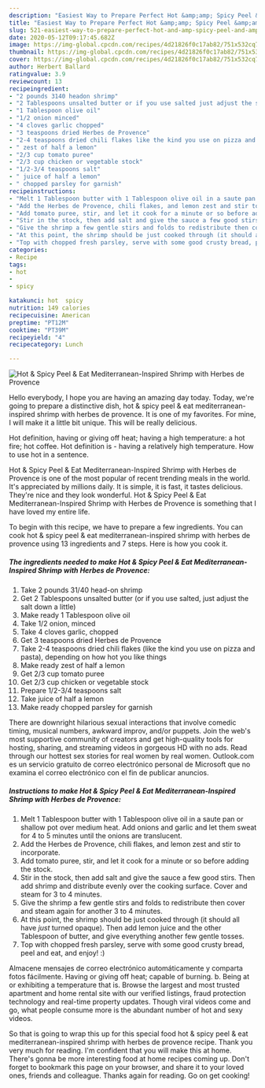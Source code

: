```yaml
---
description: "Easiest Way to Prepare Perfect Hot &amp;amp; Spicy Peel &amp;amp; Eat Mediterranean-Inspired Shrimp with Herbes de Provence"
title: "Easiest Way to Prepare Perfect Hot &amp;amp; Spicy Peel &amp;amp; Eat Mediterranean-Inspired Shrimp with Herbes de Provence"
slug: 521-easiest-way-to-prepare-perfect-hot-and-amp-spicy-peel-and-amp-eat-mediterranean-inspired-shrimp-with-herbes-de-provence
date: 2020-05-12T09:17:45.682Z
image: https://img-global.cpcdn.com/recipes/4d21826f0c17ab82/751x532cq70/hot-spicy-peel-eat-mediterranean-inspired-shrimp-with-herbes-de-provence-recipe-main-photo.jpg
thumbnail: https://img-global.cpcdn.com/recipes/4d21826f0c17ab82/751x532cq70/hot-spicy-peel-eat-mediterranean-inspired-shrimp-with-herbes-de-provence-recipe-main-photo.jpg
cover: https://img-global.cpcdn.com/recipes/4d21826f0c17ab82/751x532cq70/hot-spicy-peel-eat-mediterranean-inspired-shrimp-with-herbes-de-provence-recipe-main-photo.jpg
author: Herbert Ballard
ratingvalue: 3.9
reviewcount: 13
recipeingredient:
- "2 pounds 3140 headon shrimp"
- "2 Tablespoons unsalted butter or if you use salted just adjust the salt down a little"
- "1 Tablespoon olive oil"
- "1/2 onion minced"
- "4 cloves garlic chopped"
- "3 teaspoons dried Herbes de Provence"
- "2-4 teaspoons dried chili flakes like the kind you use on pizza and pasta depending on how hot you like things"
- " zest of half a lemon"
- "2/3 cup tomato puree"
- "2/3 cup chicken or vegetable stock"
- "1/2-3/4 teaspoons salt"
- " juice of half a lemon"
- " chopped parsley for garnish"
recipeinstructions:
- "Melt 1 Tablespoon butter with 1 Tablespoon olive oil in a saute pan or shallow pot over medium heat. Add onions and garlic and let them sweat for 4 to 5 minutes until the onions are translucent."
- "Add the Herbes de Provence, chili flakes, and lemon zest and stir to incorporate."
- "Add tomato puree, stir, and let it cook for a minute or so before adding the stock."
- "Stir in the stock, then add salt and give the sauce a few good stirs. Then add shrimp and distribute evenly over the cooking surface. Cover and steam for 3 to 4 minutes."
- "Give the shrimp a few gentle stirs and folds to redistribute then cover and steam again for another 3 to 4 minutes."
- "At this point, the shrimp should be just cooked through (it should all have *just* turned opaque). Then add lemon juice and the other Tablespoon of butter, and give everything another few gentle tosses."
- "Top with chopped fresh parsley, serve with some good crusty bread, peel and eat, and enjoy! :)"
categories:
- Recipe
tags:
- hot
- 
- spicy

katakunci: hot  spicy 
nutrition: 149 calories
recipecuisine: American
preptime: "PT12M"
cooktime: "PT39M"
recipeyield: "4"
recipecategory: Lunch

---
```



![Hot &amp; Spicy Peel &amp; Eat Mediterranean-Inspired Shrimp with Herbes de Provence](https://img-global.cpcdn.com/recipes/4d21826f0c17ab82/751x532cq70/hot-spicy-peel-eat-mediterranean-inspired-shrimp-with-herbes-de-provence-recipe-main-photo.jpg)

Hello everybody, I hope you are having an amazing day today. Today, we're going to prepare a distinctive dish, hot &amp; spicy peel &amp; eat mediterranean-inspired shrimp with herbes de provence. It is one of my favorites. For mine, I will make it a little bit unique. This will be really delicious.

Hot definition, having or giving off heat; having a high temperature: a hot fire; hot coffee. Hot definition is - having a relatively high temperature. How to use hot in a sentence.

Hot &amp; Spicy Peel &amp; Eat Mediterranean-Inspired Shrimp with Herbes de Provence is one of the most popular of recent trending meals in the world. It's appreciated by millions daily. It is simple, it is fast, it tastes delicious. They're nice and they look wonderful. Hot &amp; Spicy Peel &amp; Eat Mediterranean-Inspired Shrimp with Herbes de Provence is something that I have loved my entire life.


To begin with this recipe, we have to prepare a few ingredients. You can cook hot &amp; spicy peel &amp; eat mediterranean-inspired shrimp with herbes de provence using 13 ingredients and 7 steps. Here is how you cook it.

<!--inarticleads1-->

##### The ingredients needed to make Hot &amp; Spicy Peel &amp; Eat Mediterranean-Inspired Shrimp with Herbes de Provence:

1. Take 2 pounds 31/40 head-on shrimp
1. Get 2 Tablespoons unsalted butter (or if you use salted, just adjust the salt down a little)
1. Make ready 1 Tablespoon olive oil
1. Take 1/2 onion, minced
1. Take 4 cloves garlic, chopped
1. Get 3 teaspoons dried Herbes de Provence
1. Take 2-4 teaspoons dried chili flakes (like the kind you use on pizza and pasta), depending on how hot you like things
1. Make ready  zest of half a lemon
1. Get 2/3 cup tomato puree
1. Get 2/3 cup chicken or vegetable stock
1. Prepare 1/2-3/4 teaspoons salt
1. Take  juice of half a lemon
1. Make ready  chopped parsley for garnish


There are downright hilarious sexual interactions that involve comedic timing, musical numbers, awkward improv, and/or puppets. Join the web&#39;s most supportive community of creators and get high-quality tools for hosting, sharing, and streaming videos in gorgeous HD with no ads. Read through our hottest sex stories for real women by real women. Outlook.com es un servicio gratuito de correo electrónico personal de Microsoft que no examina el correo electrónico con el fin de publicar anuncios. 

<!--inarticleads2-->

##### Instructions to make Hot &amp; Spicy Peel &amp; Eat Mediterranean-Inspired Shrimp with Herbes de Provence:

1. Melt 1 Tablespoon butter with 1 Tablespoon olive oil in a saute pan or shallow pot over medium heat. Add onions and garlic and let them sweat for 4 to 5 minutes until the onions are translucent.
1. Add the Herbes de Provence, chili flakes, and lemon zest and stir to incorporate.
1. Add tomato puree, stir, and let it cook for a minute or so before adding the stock.
1. Stir in the stock, then add salt and give the sauce a few good stirs. Then add shrimp and distribute evenly over the cooking surface. Cover and steam for 3 to 4 minutes.
1. Give the shrimp a few gentle stirs and folds to redistribute then cover and steam again for another 3 to 4 minutes.
1. At this point, the shrimp should be just cooked through (it should all have *just* turned opaque). Then add lemon juice and the other Tablespoon of butter, and give everything another few gentle tosses.
1. Top with chopped fresh parsley, serve with some good crusty bread, peel and eat, and enjoy! :)


Almacene mensajes de correo electrónico automáticamente y comparta fotos fácilmente. Having or giving off heat; capable of burning. b. Being at or exhibiting a temperature that is. Browse the largest and most trusted apartment and home rental site with our verified listings, fraud protection technology and real-time property updates. Though viral videos come and go, what people consume more is the abundant number of hot and sexy videos. 

So that is going to wrap this up for this special food hot &amp; spicy peel &amp; eat mediterranean-inspired shrimp with herbes de provence recipe. Thank you very much for reading. I'm confident that you will make this at home. There's gonna be more interesting food at home recipes coming up. Don't forget to bookmark this page on your browser, and share it to your loved ones, friends and colleague. Thanks again for reading. Go on get cooking!
